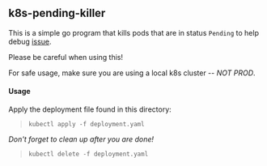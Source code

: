 ## k8s-pending-killer

This is a simple go program that kills pods that are in status `Pending` to help
debug [issue](https://github.com/Comcast/kuberhealthy/issues/436).

Please be careful when using this!

For safe usage, make sure you are using a local k8s cluster -- _NOT PROD_.

#### Usage

Apply the deployment file found in this directory: 

> `kubectl apply -f deployment.yaml` 

_*Don't forget to clean up after you are done!*_

> `kubectl delete -f deployment.yaml`